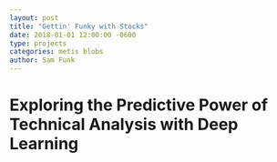 ```yaml
---
layout: post
title: "Gettin' Funky with Stocks"
date: 2018-01-01 12:00:00 -0600
type: projects
categories: metis blobs
author: Sam Funk
---
```


# Exploring the Predictive Power of Technical Analysis with Deep Learning
